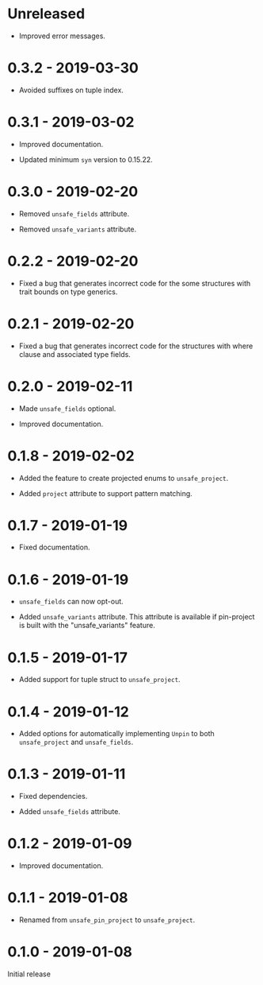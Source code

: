 # Unreleased

* Improved error messages.

# 0.3.2 - 2019-03-30

* Avoided suffixes on tuple index.

# 0.3.1 - 2019-03-02

* Improved documentation.

* Updated minimum `syn` version to 0.15.22.

# 0.3.0 - 2019-02-20

* Removed `unsafe_fields` attribute.

* Removed `unsafe_variants` attribute.

# 0.2.2 - 2019-02-20

* Fixed a bug that generates incorrect code for the some structures with trait bounds on type generics.

# 0.2.1 - 2019-02-20

* Fixed a bug that generates incorrect code for the structures with where clause and associated type fields.

# 0.2.0 - 2019-02-11

* Made `unsafe_fields` optional.

* Improved documentation.

# 0.1.8 - 2019-02-02

* Added the feature to create projected enums to `unsafe_project`.

* Added `project` attribute to support pattern matching.

# 0.1.7 - 2019-01-19

* Fixed documentation.

# 0.1.6 - 2019-01-19

* `unsafe_fields` can now opt-out.

* Added `unsafe_variants` attribute. This attribute is available if pin-project is built with the "unsafe_variants" feature.

# 0.1.5 - 2019-01-17

* Added support for tuple struct to `unsafe_project`.

# 0.1.4 - 2019-01-12

* Added options for automatically implementing `Unpin` to both `unsafe_project` and `unsafe_fields`.

# 0.1.3 - 2019-01-11

* Fixed dependencies.

* Added `unsafe_fields` attribute.

# 0.1.2 - 2019-01-09

* Improved documentation.

# 0.1.1 - 2019-01-08

* Renamed from `unsafe_pin_project` to `unsafe_project`.

# 0.1.0 - 2019-01-08

Initial release
